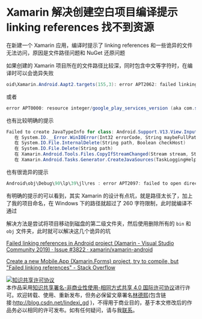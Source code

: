 
# Xamarin 解决创建空白项目编译提示 linking references 找不到资源

在新建一个 Xamarin 应用，编译时提示了 linking references 和一些诡异的文件无法访问，原因是文件路径问题和 NuGet 还原问题

<!--more-->


<!-- 发布 -->

如果创建的 Xamarin 项目所在的文件路径比较深，同时包含中文等字符时，在编译时可以会诡异失败

```csharp
oid\Xamarin.Android.Aapt2.targets(155,3): error APT2062: failed linking references.
```

或者

```csharp
error APT0000: resource integer/google_play_services_version (aka com.softoursistemas.rutesc.droid:integer/google_play_services_version) not found
```

也有比较明确的提示

```csharp
Failed to create JavaTypeInfo for class: Android.Support.V13.View.Inputmethod.InputConnectionCompat/IOnCommitContentListenerImplementor due to MAX_PATH: System.IO.DirectoryNotFoundException: 未能找到路径“g:\lindexi\ChuwheaweaharfelkalBelqearjurnawnere\ChuwheaweaharfelkalBelqearjurnawnere\ChuwheaweaharfelkalBelqearjurnawnere.Android\obj\Debug\90\android\src\mono\android\support\v13\view\inputmethod\InputConnectionCompat_OnCommitContentListenerImplementor.java”的一部分。
   在 System.IO.__Error.WinIOError(Int32 errorCode, String maybeFullPath)
   在 System.IO.File.InternalDelete(String path, Boolean checkHost)
   在 System.IO.File.Delete(String path)
   在 Xamarin.Android.Tools.Files.CopyIfStreamChanged(Stream stream, String destination)
   在 Xamarin.Android.Tasks.Generator.CreateJavaSources(TaskLoggingHelper log, IEnumerable`1 javaTypes, String outputPath, String applicationJavaClass, String androidSdkPlatform, Boolean useSharedRuntime, Boolean generateOnCreateOverrides, Boolean hasExportReference)	ChuwheaweaharfelkalBelqearjurnawnere.Android	
```

也有很诡异的提示

```csharp
Android\obj\Debug\90\lp\39\jl\res : error APT2097: failed to open directory: 绯荤粺
```

有明确的提示的可以看到，其实 Xamarin 的设计有点坑，就是路径太长了，加上了我的项目命名，在 Windows 下的路径就超过了 260 字符限制，此时就编译不通过

解决方法是尝试将项目移动到磁盘的第二级文件夹，然后使用删除所有的 `bin` 和 `obj` 文件夹，此时就可以解决这几个诡异的坑

[Failed linking references in Android project (Xamarin - Visual Studio Community 2019) · Issue #3822 · xamarin/xamarin-android](https://github.com/xamarin/xamarin-android/issues/3822)

[Create a new Mobile.App (Xamarin.Forms) project, try to compile, but "Failed linking references" - Stack Overflow](https://stackoverflow.com/questions/57592847/create-a-new-mobile-app-xamarin-forms-project-try-to-compile-but-failed-lin)





<a rel="license" href="http://creativecommons.org/licenses/by-nc-sa/4.0/"><img alt="知识共享许可协议" style="border-width:0" src="https://licensebuttons.net/l/by-nc-sa/4.0/88x31.png" /></a><br />本作品采用<a rel="license" href="http://creativecommons.org/licenses/by-nc-sa/4.0/">知识共享署名-非商业性使用-相同方式共享 4.0 国际许可协议</a>进行许可。欢迎转载、使用、重新发布，但务必保留文章署名[林德熙](http://blog.csdn.net/lindexi_gd)(包含链接:http://blog.csdn.net/lindexi_gd )，不得用于商业目的，基于本文修改后的作品务必以相同的许可发布。如有任何疑问，请与我[联系](mailto:lindexi_gd@163.com)。